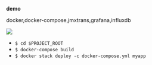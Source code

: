**demo**

docker,docker-compose,jmxtrans,grafana,influxdb

![](http://img.mikaka.cc/20180926161017.png)

  - `$ cd $PROJECT_ROOT`
  - `$ docker-compose build`
  - `$ docker stack deploy -c docker-compose.yml myapp`